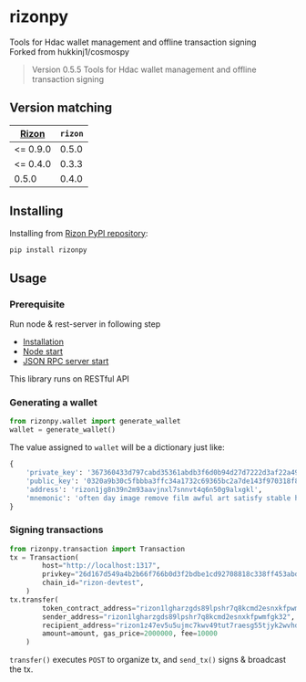 # rizonpy

Tools for Hdac wallet management and offline transaction signing  
Forked from hukkinj1/cosmospy

<!--- Don't edit the version line below manually. Let bump2version do it for you. -->
> Version 0.5.5
> Tools for Hdac wallet management and offline transaction signing

## Version matching

| [Rizon](https://github.com/rizon-world/rizon) | `rizon` |
|------|----------|
| <= 0.9.0 | 0.5.0 |
| <= 0.4.0 | 0.3.3 |
| 0.5.0 | 0.4.0 |

## Installing

Installing from [Rizon PyPI repository](https://pypi.org/project/rizonpy):

```bash
pip install rizonpy
```

## Usage

### Prerequisite

Run node & rest-server in following step

* [Installation](https://docs.rizon.world/getting-started/install-rizon-platform)
* [Node start](https://docs.rizon.world/getting-started/deploy-own-network)
* [JSON RPC server start](https://docs.rizon.world/resource/cli/general)

This library runs on RESTful API

### Generating a wallet

```python
from rizonpy.wallet import generate_wallet
wallet = generate_wallet()
```

The value assigned to `wallet` will be a dictionary just like:

```python
{
    'private_key': '367360433d797cabd35361abdb3f6d0b94d27d7222d3af22a49028b7f4beb85d',
    'public_key': '0320a9b30c5fbbba3ffc34a1732c69365bc2a7de143f970318f8f1a2a38018dc6a',
    'address': 'rizon1jg8n39n2m93aavjnxl7snnvt4q6n50g9alxgkl',
    'mnemonic': 'often day image remove film awful art satisfy stable honey provide cactus example flock vacuum adult cool install erase able pencil cancel retreat win'
}
 ```

### Signing transactions

```python
from rizonpy.transaction import Transaction
tx = Transaction(
        host="http://localhost:1317",
        privkey="26d167d549a4b2b66f766b0d3f2bdbe1cd92708818c338ff453abde316a2bd59",
        chain_id="rizon-devtest",
    )
tx.transfer(
        token_contract_address="rizon1lgharzgds89lpshr7q8kcmd2esnxkfpwmfgk32",
        sender_address="rizon1lgharzgds89lpshr7q8kcmd2esnxkfpwmfgk32",
        recipient_address="rizon1z47ev5u5ujmc7kwv49tut7raesg55tjyk2wvhd",
        amount=amount, gas_price=2000000, fee=10000
    )
```

`transfer()` executes `POST` to organize tx, and `send_tx()` signs & broadcast the tx.
